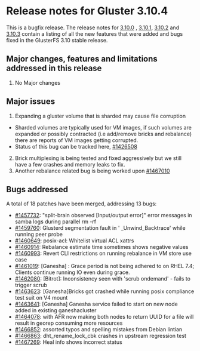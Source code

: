 # Release notes for Gluster 3.10.4

This is a bugfix release. The release notes for [3.10.0](3.10.0.md) ,
[3.10.1](3.10.1.md), [3.10.2](3.10.2.md) and [3.10.3](3.10.3.md)
contain a listing of all the new features that were added and
bugs fixed in the GlusterFS 3.10 stable release.

## Major changes, features and limitations addressed in this release
1. No Major changes


## Major issues
1. Expanding a gluster volume that is sharded may cause file corruption
- Sharded volumes are typically used for VM images, if such volumes are
expanded or possibly contracted (i.e add/remove bricks and rebalance)
there are reports of VM images getting corrupted.
- Status of this bug can be tracked here, [#1426508](https://bugzilla.redhat.com/1426508)
2. Brick multiplexing is being tested and fixed aggressively but we still have a
   few crashes and memory leaks to fix.
3. Another rebalance related bug is being worked upon [#1467010](https://bugzilla.redhat.com/1467010)


## Bugs addressed

A total of 18 patches have been merged, addressing 13 bugs:

- [#1457732](https://bugzilla.redhat.com/1457732): "split-brain observed [Input/output error]" error messages in samba logs during parallel rm -rf
- [#1459760](https://bugzilla.redhat.com/1459760): Glusterd segmentation fault in ' _Unwind_Backtrace' while running peer probe
- [#1460649](https://bugzilla.redhat.com/1460649): posix-acl: Whitelist virtual ACL xattrs
- [#1460914](https://bugzilla.redhat.com/1460914): Rebalance estimate time sometimes shows negative values
- [#1460993](https://bugzilla.redhat.com/1460993): Revert CLI restrictions on running rebalance in VM store use case
- [#1461019](https://bugzilla.redhat.com/1461019): [Ganesha] : Grace period is not being adhered to on RHEL 7.4; Clients continue running IO even during grace.
- [#1462080](https://bugzilla.redhat.com/1462080): [Bitrot]: Inconsistency seen with 'scrub ondemand' - fails to trigger scrub
- [#1463623](https://bugzilla.redhat.com/1463623): [Ganesha]Bricks got crashed while running posix compliance test suit on V4 mount
- [#1463641](https://bugzilla.redhat.com/1463641): [Ganesha] Ganesha service failed to start on new node added in existing ganeshacluster
- [#1464078](https://bugzilla.redhat.com/1464078): with AFR now making both nodes to return UUID for a file will result in georep consuming more resources
- [#1466852](https://bugzilla.redhat.com/1466852): assorted typos and spelling mistakes from Debian lintian
- [#1466863](https://bugzilla.redhat.com/1466863): dht_rename_lock_cbk crashes in upstream regression test
- [#1467269](https://bugzilla.redhat.com/1467269): Heal info shows incorrect status
